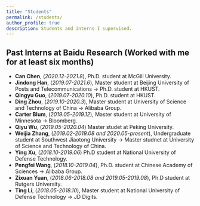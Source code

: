 ```yaml
---
title: "Students"
permalink: /students/
author_profile: true
description: Students and interns I supervised.
---
```


Past Interns at Baidu Research (Worked with me for at least six months)
---
* **Can Chen**, (*2020.12-2021.8*), Ph.D. student at McGill University.
* **Jindong Han**, (*2019.07-2021.6*), Master student at Beijing University of Posts and Telecommunications -> Ph.D. student at HKUST.
* **Qingyu Guo**, (*2019.07-2020.10*), Ph.D. student at HKUST.
* **Ding Zhou**, (*2019.10-2020.3*), Master student at University of Science and Technology of China -> Alibaba Group.
* **Carter Blum**, (*2019.05-2019.12*), Master student at University of Minnesota -> Bloomberg.
* **Qiyu Wu**, (*2019.05-2020.04*) Master studet at Peking University. 
* **Weijia Zhang**, (*2019.02-2019.08 and 2020.05-present*), Undergraduate student at Southwest Jiaotong University -> Master studnet at University of Science and Technology of China.
* **Ying Xu**, (*2018.10-2019.06*) Ph.D student at National University of Defense Technology.
* **Pengfei Wang**, (*2018.10-2019.04*), Ph.D. student at Chinese Academy of Sciences -> Alibaba Group.
* **Zixuan Yuan**, (*2018.06-2018.08 and 2019.05-2019.08*), Ph.D student at Rutgers University.
* **Ting Li**, (*2018.05-2018.10*), Master student at National University of Defense Technology -> JD Digits.

